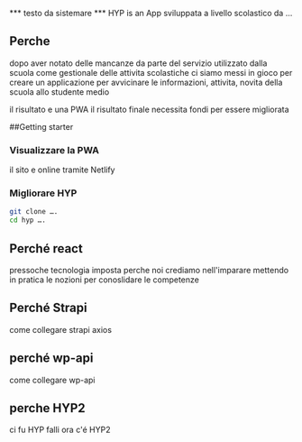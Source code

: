 *** testo da sistemare ***
HYP is an App sviluppata a livello scolastico da …

## Perche
dopo aver notato delle mancanze da parte del servizio utilizzato dalla scuola come gestionale delle attivita scolastiche ci siamo messi in gioco per creare un applicazione per avvicinare le informazioni, attivita, novita della scuola allo studente medio 

il risultato e una PWA
il risultato finale necessita fondi per essere migliorata

##Getting starter
### Visualizzare la PWA
il sito e online tramite Netlify

### Migliorare HYP

```sh
git clone …. 
cd hyp …. 
```

## Perché react
pressoche tecnologia imposta 
perche noi crediamo nell'imparare mettendo in pratica le nozioni 
per conoslidare le competenze
    
## Perché Strapi
come collegare strapi
axios

## perché wp-api
come collegare wp-api

## perche HYP2
ci fu HYP
falli
ora c'é HYP2
